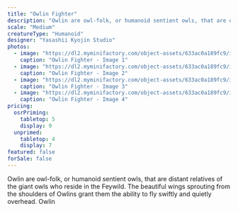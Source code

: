 ```yaml
---
title: "Owlin Fighter"
description: "Owlin are owl-folk, or humanoid sentient owls, that are distant relatives of the giant owls who reside in the Feywild. The beautiful wings sprouting from the shoulders of Owlins grant them the ability to fly swiftly and quietly overhead. Owlin"
scale: "Medium"
creatureType: "Humanoid"
designer: "Yasashii Kyojin Studio"
photos:
  - image: "https://dl2.myminifactory.com/object-assets/633ac0a189fc9/images/720X720-owlin-01-ps.jpg"
    caption: "Owlin Fighter - Image 1"
  - image: "https://dl2.myminifactory.com/object-assets/633ac0a189fc9/images/720X720-owlin-01b.jpg"
    caption: "Owlin Fighter - Image 2"
  - image: "https://dl2.myminifactory.com/object-assets/633ac0a189fc9/images/720X720-owlin-01a.jpg"
    caption: "Owlin Fighter - Image 3"
  - image: "https://dl2.myminifactory.com/object-assets/633ac0a189fc9/images/720X720-owlin-01-scale.jpg"
    caption: "Owlin Fighter - Image 4"
pricing:
  osrPriming:
    tabletop: 5
    display: 9
  unprimed:
    tabletop: 4
    display: 7
featured: false
forSale: false
---
```


Owlin are owl-folk, or humanoid sentient owls, that are distant relatives of the giant owls who reside in the Feywild. The beautiful wings sprouting from the shoulders of Owlins grant them the ability to fly swiftly and quietly overhead. Owlin